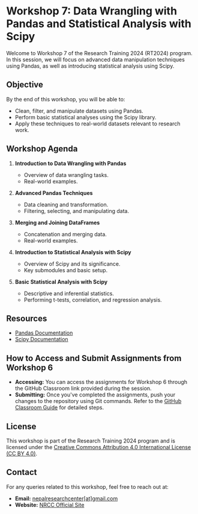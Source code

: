 # Workshop 7: Data Wrangling with Pandas and Statistical Analysis with Scipy

Welcome to Workshop 7 of the Research Training 2024 (RT2024) program. In this session, we will focus on advanced data manipulation techniques using Pandas, as well as introducing statistical analysis using Scipy.

## Objective
By the end of this workshop, you will be able to:
- Clean, filter, and manipulate datasets using Pandas.
- Perform basic statistical analyses using the Scipy library.
- Apply these techniques to real-world datasets relevant to research work.

## Workshop Agenda
1. **Introduction to Data Wrangling with Pandas**
   - Overview of data wrangling tasks.
   - Real-world examples.

2. **Advanced Pandas Techniques**
   - Data cleaning and transformation.
   - Filtering, selecting, and manipulating data.

3. **Merging and Joining DataFrames**
   - Concatenation and merging data.
   - Real-world examples.

4. **Introduction to Statistical Analysis with Scipy**
   - Overview of Scipy and its significance.
   - Key submodules and basic setup.

5. **Basic Statistical Analysis with Scipy**
   - Descriptive and inferential statistics.
   - Performing t-tests, correlation, and regression analysis.

## Resources
- [Pandas Documentation](https://pandas.pydata.org/pandas-docs/stable/)
- [Scipy Documentation](https://docs.scipy.org/doc/scipy/)


## How to Access and Submit Assignments from Workshop 6
- **Accessing:** You can access the assignments for Workshop 6 through the GitHub Classroom link provided during the session.
- **Submitting:** Once you've completed the assignments, push your changes to the repository using Git commands. Refer to the [GitHub Classroom Guide](#) for detailed steps.

## License
This workshop is part of the Research Training 2024 program and is licensed under the [Creative Commons Attribution 4.0 International License (CC BY 4.0)](https://creativecommons.org/licenses/by/4.0/).

## Contact
For any queries related to this workshop, feel free to reach out at:
- **Email:** [nepalresearchcenter[at]gmail.com](mailto:nepalresearchcenter@gmail.com)
- **Website:** [NRCC Official Site](https://www.nrccnepal.org)